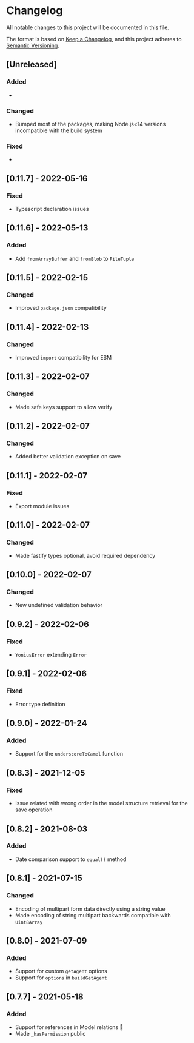 # Changelog

All notable changes to this project will be documented in this file.

The format is based on [Keep a Changelog](https://keepachangelog.com/en/1.0.0/),
and this project adheres to [Semantic Versioning](https://semver.org/spec/v2.0.0.html).

## [Unreleased]

### Added

*

### Changed

* Bumped most of the packages, making Node.js<14 versions incompatible with the build system

### Fixed

*

## [0.11.7] - 2022-05-16

### Fixed

* Typescript declaration issues

## [0.11.6] - 2022-05-13

### Added

* Add `fromArrayBuffer` and `fromBlob` to `FileTuple`

## [0.11.5] - 2022-02-15

### Changed

* Improved `package.json` compatibility

## [0.11.4] - 2022-02-13

### Changed

* Improved `import` compatibility for ESM

## [0.11.3] - 2022-02-07

### Changed

* Made safe keys support to allow verify

## [0.11.2] - 2022-02-07

### Changed

* Added better validation exception on save

## [0.11.1] - 2022-02-07

### Fixed

* Export module issues

## [0.11.0] - 2022-02-07

### Changed

* Made fastify types optional, avoid required dependency

## [0.10.0] - 2022-02-07

### Changed

* New undefined validation behavior

## [0.9.2] - 2022-02-06

### Fixed

* `YoniusError` extending `Error`

## [0.9.1] - 2022-02-06

### Fixed

* Error type definition

## [0.9.0] - 2022-01-24

### Added

* Support for the `underscoreToCamel` function

## [0.8.3] - 2021-12-05

### Fixed

* Issue related with wrong order in the model structure retrieval for the save operation

## [0.8.2] - 2021-08-03

### Added

* Date comparison support to `equal()` method

## [0.8.1] - 2021-07-15

### Changed

* Encoding of multipart form data directly using a string value
* Made encoding of string multipart backwards compatible with `Uint8Array`

## [0.8.0] - 2021-07-09

### Added

* Support for custom `getAgent` options
* Support for `options` in `buildGetAgent`

## [0.7.7] - 2021-05-18

### Added

* Support for references in Model relations 🎉
* Made `_hasPermission` public
